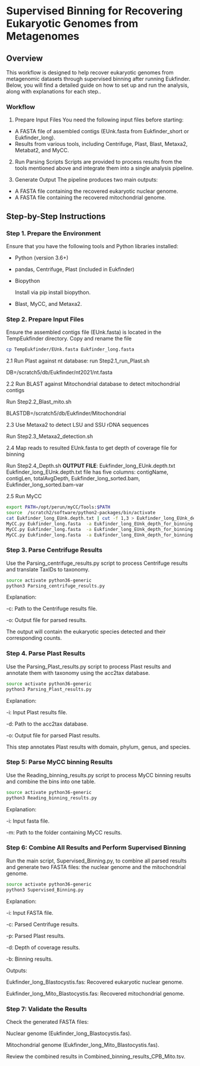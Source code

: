 # Supervised Binning for Recovering Eukaryotic Genomes from Metagenomes

## Overview

This workflow is designed to help recover eukaryotic genomes from metagenomic datasets through supervised binning after running Eukfinder. Below, you will find a detailed guide on how to set up and run the analysis, along with explanations for each step..

### Workflow 


1. Prepare Input Files
You need the following input files before starting:

- A FASTA file of assembled contigs (EUnk.fasta from Eukfinder_short or Eukfinder_long).
- Results from various tools, including Centrifuge, Plast, Blast, Metaxa2, Metabat2, and MyCC.

2. Run Parsing Scripts
Scripts are provided to process results from the tools mentioned above and integrate them into a single analysis pipeline.

3. Generate Output
The pipeline produces two main outputs:

- A FASTA file containing the recovered eukaryotic nuclear genome.
- A FASTA file containing the recovered mitochondrial genome.

## Step-by-Step Instructions

### Step 1. Prepare the Environment

Ensure that you have the following tools and Python libraries installed:

- Python (version 3.6+)
- pandas, Centrifuge, Plast (included in Eukfinder)
- Biopython

  Install via pip install biopython.
  
- Blast, MyCC, and Metaxa2.

### Step 2. Prepare Input Files

Ensure the assembled contigs file (EUnk.fasta) is located in the TempEukfinder directory.
Copy and rename the file

   ```sh
   cp TempEukfinder/EUnk.fasta Eukfinder_long.fasta
   ```
2.1 Run Plast against nt database:
run Step2.1_run_Plast.sh

DB=/scratch5/db/Eukfinder/nt2021/nt.fasta


2.2 Run BLAST against Mitochondrial database to detect mitochondrial contigs

Run Step2.2_Blast_mito.sh

BLASTDB=/scratch5/db/Eukfinder/Mitochondrial

2.3 Use Metaxa2 to detect LSU and SSU rDNA sequences

Run Step2.3_Metaxa2_detection.sh

2.4 Map reads to resulted EUnk.fasta to get depth of coverage file for binning

Run Step2.4_Depth.sh
**OUTPUT FILE**: Eukfinder_long_EUnk.depth.txt
Eukfinder_long_EUnk.depth.txt file has five columns:
contigName, contigLen, totalAvgDepth, Eukfinder_long_sorted.bam, Eukfinder_long_sorted.bam-var

2.5 Run MyCC


   ```sh
   export PATH=/opt/perun/myCC/Tools:$PATH
   source  /scratch2/software/python2-packages/bin/activate
   cat Eukfinder_long_EUnk.depth.txt | cut -f 1,3 > Eukfinder_long_EUnk_depth_for_binning.txt
   MyCC.py Eukfinder_long.fasta  -a Eukfinder_long_EUnk_depth_for_binning.txt 4mer
   MyCC.py Eukfinder_long.fasta  -a Eukfinder_long_EUnk_depth_for_binning.txt 5mer
   MyCC.py Eukfinder_long.fasta  -a Eukfinder_long_EUnk_depth_for_binning.txt 56mer

   ```

### Step 3. Parse Centrifuge Results

Use the Parsing_centrifuge_results.py script to process Centrifuge results and translate TaxIDs to taxonomy.

   ```bash
   source activate python36-generic
   python3 Parsing_centrifuge_results.py
   ```
Explanation:

-c: Path to the Centrifuge results file.

-o: Output file for parsed results.

The output will contain the eukaryotic species detected and their corresponding counts.


### Step 4. Parse Plast Results


Use the Parsing_Plast_results.py script to process Plast results and annotate them with taxonomy using the acc2tax database.

   ```bash
   source activate python36-generic
   python3 Parsing_Plast_results.py
   ```

Explanation:

-i: Input Plast results file.

-d: Path to the acc2tax database.

-o: Output file for parsed Plast results.

This step annotates Plast results with domain, phylum, genus, and species.

### Step 5: Parse MyCC binning Results

Use the Reading_binning_results.py script to process MyCC binning results and combine the bins into one table.

   ```bash
   source activate python36-generic
   python3 Reading_binning_results.py
   ```

Explanation:

-i: Input fasta file.

-m: Path to the folder containing MyCC results.


### Step 6: Combine All Results and Perform Supervised Binning

Run the main script, Supervised_Binning.py, to combine all parsed results and generate two FASTA files: the nuclear genome and the mitochondrial genome.


   ```bash
   source activate python36-generic
   python3 Supervised_Binning.py
   ```

Explanation:

-i: Input FASTA file.

-c: Parsed Centrifuge results.

-p: Parsed Plast results.

-d: Depth of coverage results.

-b: Binning results.

Outputs:

Eukfinder_long_Blastocystis.fas: Recovered eukaryotic nuclear genome.

Eukfinder_long_Mito_Blastocystis.fas: Recovered mitochondrial genome.


### Step 7: Validate the Results

Check the generated FASTA files:

Nuclear genome (Eukfinder_long_Blastocystis.fas).

Mitochondrial genome (Eukfinder_long_Mito_Blastocystis.fas).

Review the combined results in Combined_binning_results_CPB_Mito.tsv.




